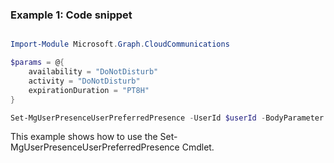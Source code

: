 ### Example 1: Code snippet

```powershell

Import-Module Microsoft.Graph.CloudCommunications

$params = @{
	availability = "DoNotDisturb"
	activity = "DoNotDisturb"
	expirationDuration = "PT8H"
}

Set-MgUserPresenceUserPreferredPresence -UserId $userId -BodyParameter $params

```
This example shows how to use the Set-MgUserPresenceUserPreferredPresence Cmdlet.

